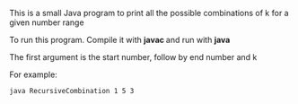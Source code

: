 This is a small Java program to print all the possible combinations of k for a given number range

To run this program. Compile it with <b> javac </b> and run with <b>java</b>

The first argument is the start number, follow by end number and k 

For example:

````
java RecursiveCombination 1 5 3
````
